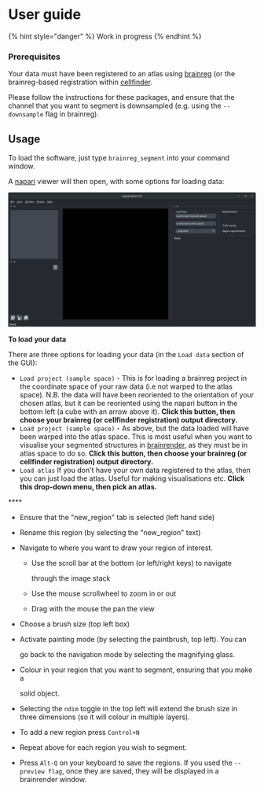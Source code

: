 # User guide



{% hint style="danger" %}
Work in progress
{% endhint %}

### Prerequisites

Your data must have been registered to an atlas using [brainreg](../brainreg/introduction.md) \(or the brainreg-based registration within [cellfinder](../cellfinder/introduction.md).

Please follow the instructions for these packages, and ensure that the channel that you want to segment is downsampled \(e.g. using the `--downsample` flag in brainreg\).

## Usage

To load the software, just type `brainreg_segment` into your command window.

A [napari](https://github.com/napari/napari) viewer will then open, with some options for loading data:

![brainreg interface](../.gitbook/assets/brainreg_segment.png)

**To load your data**

There are three options for loading your data \(in the `Load data` section of the GUI\):

* `Load project (sample space)` - This is for loading a brainreg project in the coordinate space of your raw data \(i.e not warped to the atlas space\). N.B. the data will have been reoriented to the orientation of your chosen atlas, but it can be reoriented using the napari button in the bottom left \(a cube with an arrow above it\). **Click this button, then choose your brainreg \(or cellfinder registration\) output directory.**
* `Load project (sample space)` - As above, but the data loaded will have been warped into the atlas space. This is most useful when you want to visualise your segmented structures in [brainrender](https://github.com/BrancoLab/brainrender), as they must be in atlas space to do so. **Click this button, then choose your brainreg \(or cellfinder registration\) output directory.**
* `Load atlas` If you don't have your own data registered to the atlas, then you can just load the atlas. Useful for making visualisations etc. **Click this drop-down menu, then pick an atlas.**

\*\*\*\*

* Ensure that the "new\_region" tab is selected \(left hand side\)
* Rename this region \(by selecting the "new\_region" text\)
* Navigate to where you want to draw your region of interest.
  * Use the scroll bar at the bottom \(or left/right keys\) to navigate

    through the image stack

  * Use the mouse scrollwheel to zoom in or out
  * Drag with the mouse the pan the view
* Choose a brush size \(top left box\)
* Activate painting mode \(by selecting the paintbrush, top left\). You can

  go back to the navigation mode by selecting the magnifying glass.

* Colour in your region that you want to segment, ensuring that you make a

  solid object.

* Selecting the `ndim` toggle in the top left will extend the brush size in three dimensions \(so it will colour in multiple layers\).
* To add a new region press `Control+N`
* Repeat above for each region you wish to segment.
* Press `Alt-Q` on your keyboard to save the regions. If you used the `--preview flag`, once they are saved, they will be displayed in a brainrender window.

